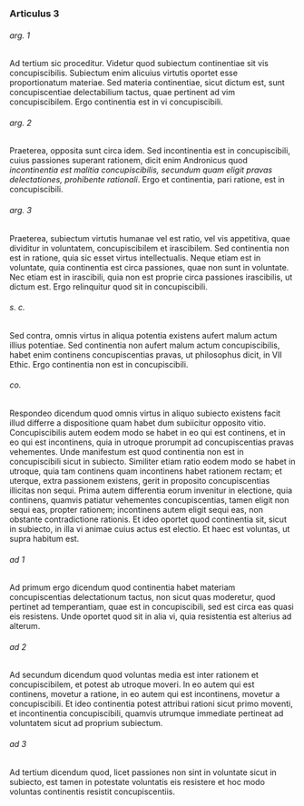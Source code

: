### Articulus 3

###### arg. 1
Ad tertium sic proceditur. Videtur quod subiectum continentiae sit vis concupiscibilis. Subiectum enim alicuius virtutis oportet esse proportionatum materiae. Sed materia continentiae, sicut dictum est, sunt concupiscentiae delectabilium tactus, quae pertinent ad vim concupiscibilem. Ergo continentia est in vi concupiscibili.

###### arg. 2
Praeterea, opposita sunt circa idem. Sed incontinentia est in concupiscibili, cuius passiones superant rationem, dicit enim Andronicus quod *incontinentia est malitia concupiscibilis, secundum quam eligit pravas delectationes, prohibente rationali*. Ergo et continentia, pari ratione, est in concupiscibili.

###### arg. 3
Praeterea, subiectum virtutis humanae vel est ratio, vel vis appetitiva, quae dividitur in voluntatem, concupiscibilem et irascibilem. Sed continentia non est in ratione, quia sic esset virtus intellectualis. Neque etiam est in voluntate, quia continentia est circa passiones, quae non sunt in voluntate. Nec etiam est in irascibili, quia non est proprie circa passiones irascibilis, ut dictum est. Ergo relinquitur quod sit in concupiscibili.

###### s. c.
Sed contra, omnis virtus in aliqua potentia existens aufert malum actum illius potentiae. Sed continentia non aufert malum actum concupiscibilis, habet enim continens concupiscentias pravas, ut philosophus dicit, in VII Ethic. Ergo continentia non est in concupiscibili.

###### co.
Respondeo dicendum quod omnis virtus in aliquo subiecto existens facit illud differre a dispositione quam habet dum subiicitur opposito vitio. Concupiscibilis autem eodem modo se habet in eo qui est continens, et in eo qui est incontinens, quia in utroque prorumpit ad concupiscentias pravas vehementes. Unde manifestum est quod continentia non est in concupiscibili sicut in subiecto. Similiter etiam ratio eodem modo se habet in utroque, quia tam continens quam incontinens habet rationem rectam; et uterque, extra passionem existens, gerit in proposito concupiscentias illicitas non sequi. Prima autem differentia eorum invenitur in electione, quia continens, quamvis patiatur vehementes concupiscentias, tamen eligit non sequi eas, propter rationem; incontinens autem eligit sequi eas, non obstante contradictione rationis. Et ideo oportet quod continentia sit, sicut in subiecto, in illa vi animae cuius actus est electio. Et haec est voluntas, ut supra habitum est.

###### ad 1
Ad primum ergo dicendum quod continentia habet materiam concupiscentias delectationum tactus, non sicut quas moderetur, quod pertinet ad temperantiam, quae est in concupiscibili, sed est circa eas quasi eis resistens. Unde oportet quod sit in alia vi, quia resistentia est alterius ad alterum.

###### ad 2
Ad secundum dicendum quod voluntas media est inter rationem et concupiscibilem, et potest ab utroque moveri. In eo autem qui est continens, movetur a ratione, in eo autem qui est incontinens, movetur a concupiscibili. Et ideo continentia potest attribui rationi sicut primo moventi, et incontinentia concupiscibili, quamvis utrumque immediate pertineat ad voluntatem sicut ad proprium subiectum.

###### ad 3
Ad tertium dicendum quod, licet passiones non sint in voluntate sicut in subiecto, est tamen in potestate voluntatis eis resistere et hoc modo voluntas continentis resistit concupiscentiis.

